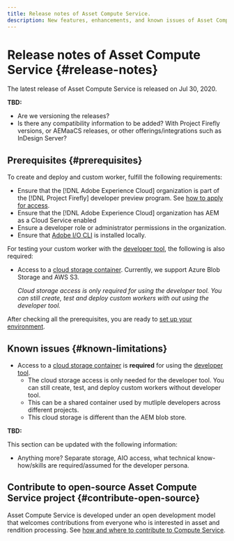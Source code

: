 ```yaml
---
title: Release notes of Asset Compute Service.
description: New features, enhancements, and known issues of Asset Compute Service.
---
```


# Release notes of Asset Compute Service {#release-notes}

The latest release of Asset Compute Service is released on Jul 30, 2020.

**TBD:**

* Are we versioning the releases?
* Is there any compatibility information to be added? With Project Firefly versions, or AEMaaCS releases, or other offerings/integrations such as InDesign Server?

## Prerequisites {#prerequisites}

To create and deploy and custom worker, fulfill the following requirements:

* Ensure that the [!DNL Adobe Experience Cloud] organization is part of the [!DNL Project Firefly] developer preview program. See [how to apply for access](https://github.com/AdobeDocs/project-firefly/blob/master/overview/getting_access.md).
* Ensure that the [!DNL Adobe Experience Cloud] organization has AEM as a Cloud Service enabled
* Ensure a developer role or administrator permissions in the organization.
* Ensure that [Adobe I/O CLI](https://github.com/adobe/aio-cli) is installed locally.

For testing your custom worker with the [developer tool](https://github.com/adobe/asset-compute-devtool), the following is also required:
- Access to a [cloud storage container](https://github.com/adobe/asset-compute-devtool#prerequisites). Currently, we support Azure Blob Storage and AWS S3.

    _Cloud storage access is only required for using the developer tool. You can still create, test and deploy custom workers with out using the developer tool._

After checking all the prerequisites, you are ready to [set up your environment](setup-environment.md).

## Known issues {#known-limitations}

- Access to a [cloud storage container](https://github.com/adobe/asset-compute-devtool#prerequisites) is **required** for using the [developer tool](https://github.com/adobe/asset-compute-devtool).
    - The cloud storage access is only needed for the developer tool. You can still create, test, and deploy custom workers without developer tool.
    - This can be a shared container used by mutliple developers across different projects.
    - This cloud storage is different than the AEM blob store.

**TBD:**

This section can be updated with the following information:

* Anything more? Separate storage, AIO access, what technical know-how/skills are required/assumed for the developer persona.

## Contribute to open-source Asset Compute Service project {#contribute-open-source}

Asset Compute Service is developed under an open development model that welcomes contributions from everyone who is interested in asset and rendition processing. See [how and where to contribute to Compute Service](contribute-to-compute-service.md).
